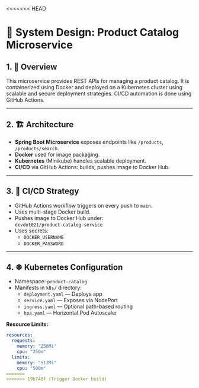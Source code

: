 <<<<<<< HEAD
# 🧱 System Design: Product Catalog Microservice

## 1. 📝 Overview

This microservice provides REST APIs for managing a product catalog. It is containerized using Docker and deployed on a Kubernetes cluster using scalable and secure deployment strategies. CI/CD automation is done using GitHub Actions.

---

## 2. 🏗 Architecture

- **Spring Boot Microservice** exposes endpoints like `/products`, `/products/search`.
- **Docker** used for image packaging.
- **Kubernetes** (Minikube) handles scalable deployment.
- **CI/CD** via GitHub Actions: builds, pushes image to Docker Hub.

---

## 3. 🔁 CI/CD Strategy

- GitHub Actions workflow triggers on every push to `main`.
- Uses multi-stage Docker build.
- Pushes image to Docker Hub under:  
  `devdot021/product-catalog-service`
- Uses secrets:
  - `DOCKER_USERNAME`
  - `DOCKER_PASSWORD`

---

## 4. ☸ Kubernetes Configuration

- Namespace: `product-catalog`
- Manifests in `k8s/` directory:
  - `deployment.yaml` — Deploys app
  - `service.yaml` — Exposes via NodePort
  - `ingress.yaml` — Optional path-based routing
  - `hpa.yaml` — Horizontal Pod Autoscaler

**Resource Limits:**
```yaml
resources:
  requests:
    memory: "256Mi"
    cpu: "250m"
  limits:
    memory: "512Mi"
    cpu: "500m"
=======
>>>>>>> 19b748f (Trigger Docker build)
